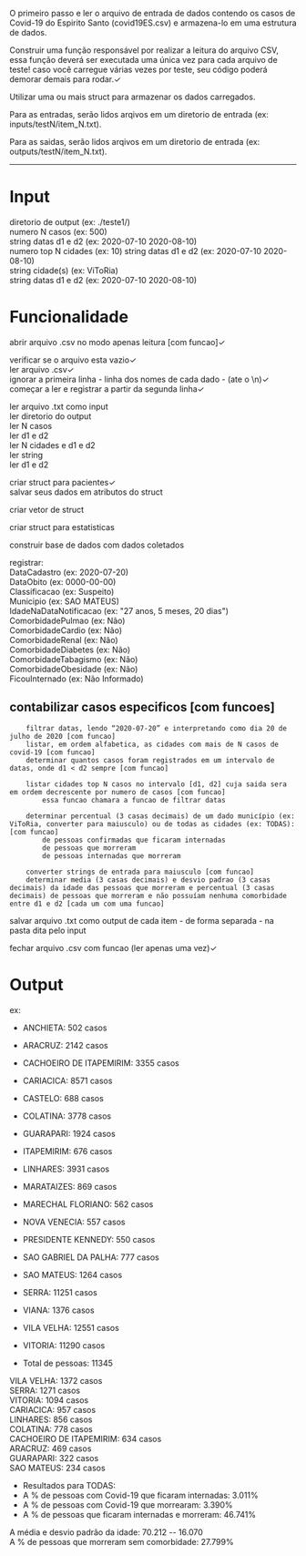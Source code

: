 
O primeiro passo e ler o arquivo de entrada de dados contendo os casos de Covid-19 do Espirito Santo (covid19ES.csv) e armazena-lo em uma estrutura de dados.  

Construir uma função responsável por realizar a leitura do arquivo CSV, essa função deverá ser executada uma única vez para cada arquivo de teste! caso você carregue várias vezes por teste, seu código poderá demorar demais para rodar.✓  

Utilizar uma ou mais struct para armazenar os dados carregados.  

Para as entradas, serão lidos arqivos em um diretorio de entrada (ex: inputs/testN/item_N.txt).  

Para as saidas, serão lidos arqivos em um diretorio de entrada (ex: outputs/testN/item_N.txt).  

---------------------------------------------------------------------------------------------

# Input

diretorio de output (ex: ./teste1/)  
numero N casos (ex: 500)  
string datas d1 e d2 (ex: 2020-07-10 2020-08-10)  
numero top N cidades (ex: 10)	string datas d1 e d2 (ex: 2020-07-10 2020-08-10)  
string cidade(s) (ex: ViToRia)  
string datas d1 e d2 (ex: 2020-07-10 2020-08-10)  


# Funcionalidade

abrir arquivo .csv no modo apenas leitura [com funcao]✓  

verificar se o arquivo esta vazio✓  
ler arquivo .csv✓   
		ignorar a primeira linha - linha dos nomes de cada dado - (ate o \n)✓  
		começar a ler e registrar a partir da segunda linha✓  

ler arquivo .txt como input  
		ler diretorio do output  
		ler N casos  
		ler d1 e d2  
		ler N cidades e d1 e d2  
		ler string  
		ler d1 e d2  

criar struct para pacientes✓  
		salvar seus dados em atributos do struct  

criar vetor de struct  

criar struct para estatisticas  

construir base de dados com dados coletados  

registrar:  
		DataCadastro (ex: 2020-07-20)  
		DataObito (ex: 0000-00-00)  
		Classificacao (ex: Suspeito)  
		Municipio (ex: SAO MATEUS)  
		IdadeNaDataNotificacao (ex: "27 anos, 5 meses, 20 dias")  
		ComorbidadePulmao (ex: Não)  
		ComorbidadeCardio (ex: Não)  
		ComorbidadeRenal (ex: Não)  
		ComorbidadeDiabetes (ex: Não)  
		ComorbidadeTabagismo (ex: Não)  
		ComorbidadeObesidade (ex: Não)  
		FicouInternado (ex: Não Informado)  

## contabilizar casos especificos [com funcoes]  

		filtrar datas, lendo “2020-07-20” e interpretando como dia 20 de julho de 2020 [com funcao]  
		listar, em ordem alfabetica, as cidades com mais de N casos de covid-19 [com funcao]  
		determinar quantos casos foram registrados em um intervalo de datas, onde d1 < d2 sempre [com funcao]  

		listar cidades top N casos no intervalo [d1, d2] cuja saida sera em ordem decrescente por numero de casos [com funcao]  
			essa funcao chamara a funcao de filtrar datas  

		determinar percentual (3 casas decimais) de um dado município (ex: ViToRia, converter para maiusculo) ou de todas as cidades (ex: TODAS): [com funcao]  
			de pessoas confirmadas que ficaram internadas  
			de pessoas que morreram  
			de pessoas internadas que morreram  

		converter strings de entrada para maiusculo [com funcao]  
		determinar media (3 casas decimais) e desvio padrao (3 casas decimais) da idade das pessoas que morreram e percentual (3 casas decimais) de pessoas que morreram e não possuíam nenhuma comorbidade entre d1 e d2 [cada um com uma funcao]  

salvar arquivo .txt como output de cada item - de forma separada - na pasta dita pelo input  

fechar arquivo .csv com funcao (ler apenas uma vez)✓  


# Output

ex:

- ANCHIETA: 502 casos 
- ARACRUZ: 2142 casos 
- CACHOEIRO DE ITAPEMIRIM: 3355 casos 
- CARIACICA: 8571 casos 
- CASTELO: 688 casos 
- COLATINA: 3778 casos 
- GUARAPARI: 1924 casos 
- ITAPEMIRIM: 676 casos 
- LINHARES: 3931 casos 
- MARATAIZES: 869 casos 
- MARECHAL FLORIANO: 562 casos 
- NOVA VENECIA: 557 casos 
- PRESIDENTE KENNEDY: 550 casos 
- SAO GABRIEL DA PALHA: 777 casos 
- SAO MATEUS: 1264 casos 
- SERRA: 11251 casos 
- VIANA: 1376 casos 
- VILA VELHA: 12551 casos 
- VITORIA: 11290 casos 

- Total de pessoas: 11345 

VILA VELHA: 1372 casos  
SERRA: 1271 casos  
VITORIA: 1094 casos  
CARIACICA: 957 casos  
LINHARES: 856 casos  
COLATINA: 778 casos  
CACHOEIRO DE ITAPEMIRIM: 634 casos  
ARACRUZ: 469 casos  
GUARAPARI: 322 casos  
SAO MATEUS: 234 casos  

- Resultados para TODAS:  
- A % de pessoas com Covid-19 que ficaram internadas: 3.011%  
- A % de pessoas com Covid-19 que morrearam: 3.390%  
- A % de pessoas que ficaram internadas e morreram: 46.741%  

A média e desvio padrão da idade: 70.212 -- 16.070  
A % de pessoas que morreram sem comorbidade: 27.799%  


